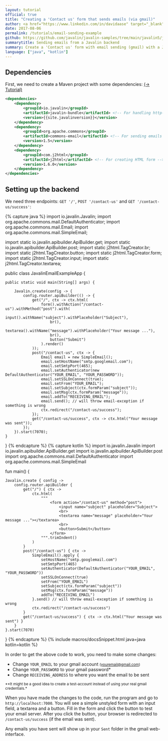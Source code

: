 ```yaml
---
layout: tutorial
official: true
title: "Creating a 'Contact us' form that sends emails (via gmail)"
author: <a href="https://www.linkedin.com/in/davidaase" target="_blank">David Åse</a>
date: 2017-08-06
permalink: /tutorials/email-sending-example
github: https://github.com/javalin/javalin-samples/tree/main/javalin5/javalin-email-example
summarytitle: Sending emails from a Javalin backend
summary: Create a 'Contact us' form with email sending (gmail) with a Javalin backend
language: ["java", "kotlin"]
---
```


## Dependencies

First, we need to create a Maven project with some dependencies: [(→ Tutorial)](/tutorials/maven-setup)

```xml
<dependencies>
    <dependency>
        <groupId>io.javalin</groupId>
        <artifactId>javalin-bundle</artifactId> <!-- For handling http-requests -->
        <version>{{site.javalinversion}}</version>
    </dependency>
    <dependency>
        <groupId>org.apache.commons</groupId>
        <artifactId>commons-email</artifactId> <!-- For sending emails -->
        <version>1.5</version>
    </dependency>
    <dependency>
        <groupId>com.j2html</groupId>
        <artifactId>j2html</artifactId> <!-- For creating HTML form -->
        <version>1.6.0</version>
    </dependency>
</dependencies>
```

## Setting up the backend
We need three endpoints: `GET '/'`, `POST '/contact-us'` and `GET '/contact-us/success'`:

{% capture java %}
import io.javalin.Javalin;
import org.apache.commons.mail.DefaultAuthenticator;
import org.apache.commons.mail.Email;
import org.apache.commons.mail.SimpleEmail;

import static io.javalin.apibuilder.ApiBuilder.get;
import static io.javalin.apibuilder.ApiBuilder.post;
import static j2html.TagCreator.br;
import static j2html.TagCreator.button;
import static j2html.TagCreator.form;
import static j2html.TagCreator.input;
import static j2html.TagCreator.textarea;

public class JavalinEmailExampleApp {

    public static void main(String[] args) {

        Javalin.create(config -> {
            config.router.apiBuilder(() -> {
                get("/", ctx -> ctx.html(
                    form().withAction("/contact-us").withMethod("post").with(
                        input().withName("subject").withPlaceholder("Subject"),
                        br(),
                        textarea().withName("message").withPlaceholder("Your message ..."),
                        br(),
                        button("Submit")
                    ).render()
                ));
                post("/contact-us", ctx -> {
                    Email email = new SimpleEmail();
                    email.setHostName("smtp.googlemail.com");
                    email.setSmtpPort(465);
                    email.setAuthenticator(new DefaultAuthenticator("YOUR_EMAIL", "YOUR_PASSWORD"));
                    email.setSSLOnConnect(true);
                    email.setFrom("YOUR_EMAIL");
                    email.setSubject(ctx.formParam("subject"));
                    email.setMsg(ctx.formParam("message"));
                    email.addTo("RECEIVING_EMAIL");
                    email.send(); // will throw email-exception if something is wrong
                    ctx.redirect("/contact-us/success");
                });
                get("/contact-us/success", ctx -> ctx.html("Your message was sent"));
            });
        }).start(7070);
    }

}
{% endcapture %}
{% capture kotlin %}
import io.javalin.Javalin
import io.javalin.apibuilder.ApiBuilder.get
import io.javalin.apibuilder.ApiBuilder.post
import org.apache.commons.mail.DefaultAuthenticator
import org.apache.commons.mail.SimpleEmail

fun main() {

    Javalin.create { config ->
        config.router.apiBuilder {
            get("/") { ctx ->
                ctx.html(
                    """
                        <form action="/contact-us" method="post">
                            <input name="subject" placeholder="Subject">
                            <br>
                            <textarea name="message" placeholder="Your message ..."></textarea>
                            <br>
                            <button>Submit</button>
                        </form>
                    """.trimIndent()
                )
            }
            post("/contact-us") { ctx ->
                SimpleEmail().apply {
                    setHostName("smtp.googlemail.com")
                    setSmtpPort(465)
                    setAuthenticator(DefaultAuthenticator("YOUR_EMAIL", "YOUR_PASSWORD"))
                    setSSLOnConnect(true)
                    setFrom("YOUR_EMAIL")
                    setSubject(ctx.formParam("subject"))
                    setMsg(ctx.formParam("message"))
                    addTo("RECEIVING_EMAIL")
                }.send() // will throw email-exception if something is wrong
                ctx.redirect("/contact-us/success")
            }
            get("/contact-us/success") { ctx -> ctx.html("Your message was sent") }
        }
    }.start(7070)

}
{% endcapture %}
{% include macros/docsSnippet.html java=java kotlin=kotlin %}

In order to get the above code to work, you need to make some changes:

* Change `YOUR_EMAIL` to your gmail account <small>(youremail@gmail.com)</small>
* Change `YOUR_PASSWORD` to your gmail password*
* Change `RECEIVING_ADDRESS` to where you want the email to be sent

<small>**It might be a good idea to create a test-account instead of using your real gmail credentials.*</small>

When you have made the changes to the code, run the program and go to `http://localhost:7000`.
You will see a simple unstyled form with an input field, a textarea and a button.
Fill in the form and click the button to test your email server. After you click the button, your browser
is redirected to `/contact-us/success` (if the email was sent).

Any emails you have sent will show up in your `Sent` folder in the gmail web-interface.
